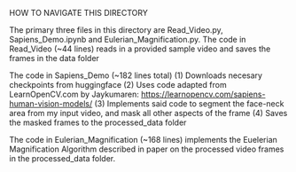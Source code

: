 HOW TO NAVIGATE THIS DIRECTORY

The primary three files in this directory are Read_Video.py, Sapiens_Demo.ipynb and Eulerian_Magnification.py. 
The code in Read_Video (~44 lines) reads in a provided sample video and saves the frames in the data folder

The code in Sapiens_Demo (~182 lines total)
    (1) Downloads necesary checkpoints from huggingface
    (2) Uses code adapted from LearnOpenCV.com by Jaykumaren:
            https://learnopencv.com/sapiens-human-vision-models/
    (3) Implements said code to segment the face-neck area from my input video, and mask all other aspects of the frame
    (4) Saves the masked frames to the processed_data folder

The code in Eulerian_Magnification (~168 lines) implements the Euelerian Magnification Algorithm described in paper on the processed video frames in the processed_data folder.